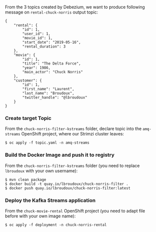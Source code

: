 
From the 3 topics created by Debezium, we want to produce following message on `rental-chuck-norris` output topic:

```
{
    "rental": {
        "id": 1,
        "user_id": 1,
        "movie_id": 1,
        "start_date": "2019-05-16",
        "rental_duration": 3
    },
    "movie": {
        "id": 1,
        "title": "The Delta Force",
        "year": 1986,
        "main_actor": "Chuck Norris"
    },
    "customer": {
        "id": 1,
        "first_name": "Laurent",
        "last_name": "Broudoux",
        "twitter_handle": "@lbroudoux"
    }
}
```

### Create target Topic

From the `chuck-norris-filter-kstreams` folder, declare topic into the `amq-streams` OpenShift project, where our Strimzi cluster leaves:

```
$ oc apply -f topic.yaml -n amq-streams
```

### Build the Docker Image and push it to registry

From the `chuck-norris-filter-kstreams` folder (you need to replace `lbroudoux` with your own username):

```
$ mvn clean package
$ docker build -t quay.io/lbroudoux/chuck-norris-filter . 
$ docker push quay.io/lbroudoux/chuck-norris-filter:latest 
```

### Deploy the Kafka Streams application

From the `chuck-movie-rental` OpenShift project (you need to adapt file before with your own image name):

```
$ oc apply -f deployment -n chuck-norris-rental
```